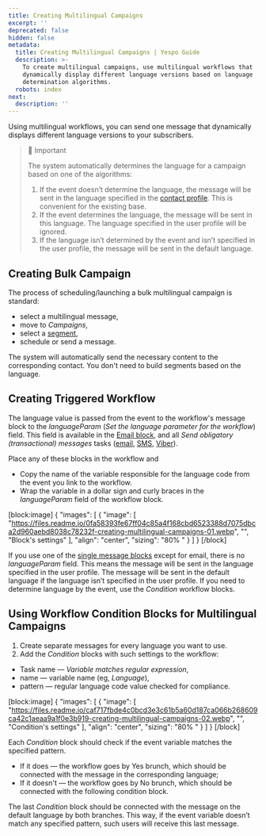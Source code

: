 ```yaml
---
title: Creating Multilingual Campaigns
excerpt: ''
deprecated: false
hidden: false
metadata:
  title: Creating Multilingual Campaigns | Yespo Guide
  description: >-
    To create multilingual campaigns, use multilingual workflows that
    dynamically display different language versions based on language
    determination algorithms.
  robots: index
next:
  description: ''
---
```

Using multilingual workflows, you can send one message that dynamically displays different language versions to your subscribers.

> 📘 Important
> 
> The system automatically determines the language for a campaign based on one of the algorithms:
> 
> 1. If the event doesn’t determine the language, the message will be sent in the language specified in the [contact profile](https://docs.yespo.io/docs/user-profile). This is convenient for the existing base.
> 2. If the event determines the language, the message will be sent in this language. The language specified in the user profile will be ignored.
> 3. If the language isn’t determined by the event and isn’t specified in the user profile, the message will be sent in the default language.

## Creating Bulk Campaign

The process of scheduling/launching a bulk multilingual campaign is standard:

- select a multilingual message,
- move to _Campaigns_,
- select a [segment](https://docs.yespo.io/docs/segmentation),
- schedule or send a message.

The system will automatically send the necessary content to the corresponding contact. You don't need to build segments based on the language.

## Creating Triggered Workflow

The language value is passed from the event to the workflow's message block to the _languageParam_ (_Set the language parameter for the workflow_) field. This field is available in the [Email block](https://docs.yespo.io/docs/message-blocks), and all _Send obligatory (transactional) messages_ tasks ([email](https://docs.yespo.io/docs/popular-blocks#send-obligatory-transactional-email), [SMS](https://docs.yespo.io/docs/popular-blocks#send-transactional-sms-message), [Viber](https://docs.yespo.io/docs/popular-blocks#send-transactional-viber-message)).

Place any of these blocks in the workflow and

- Copy the name of the variable responsible for the language code from the event you link to the workflow.
- Wrap the variable in a dollar sign and curly braces in the _languageParam_ field of the workflow block.

[block:image]
{
  "images": [
    {
      "image": [
        "https://files.readme.io/0fa58393fe67ff04c85a4f168cbd6523388d7075dbca2d960aebd8038c78232f-creating-multilingual-campaigns-01.webp",
        "",
        "Block's settings"
      ],
      "align": "center",
      "sizing": "80% "
    }
  ]
}
[/block]


If you use one of the [single message blocks](https://docs.yespo.io/docs/message-blocks) except for email, there is no _languageParam_ field. This means the message will be sent in the language specified in the user profile. The message will be sent in the default language if the language isn’t specified in the user profile. If you need to determine language by the event, use the _Condition_ workflow blocks.

## Using Workflow Condition Blocks for Multilingual Campaigns

1. Create separate messages for every language you want to use.
2. Add the _Condition_ blocks with such settings to the workflow:

- Task name — _Variable matches regular expression_,
- name — variable name (eg, _Language_),
- pattern — regular language code value checked for compliance.

[block:image]
{
  "images": [
    {
      "image": [
        "https://files.readme.io/caf717fbde4c0bcd3e3c61b5a60d187ca066b268609ca42c1aeaa9a1f0e3b919-creating-multilingual-campaigns-02.webp",
        "",
        "Condition's settings"
      ],
      "align": "center",
      "sizing": "80% "
    }
  ]
}
[/block]


Each _Condition_ block should check if the event variable matches the specified pattern.

- If it does — the workflow goes by Yes brunch, which should be connected with the message in the corresponding language;
- If it doesn't — the workflow goes by No brunch, which should be connected with the following condition block.

The last _Condition_ block should be connected with the message on the default language by both branches. This way, if the event variable doesn’t match any specified pattern, such users will receive this last message.